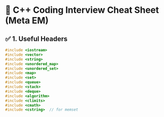 # 📘 C++ Coding Interview Cheat Sheet (Meta EM)

## ✅ 1. Useful Headers
```cpp
#include <iostream>
#include <vector>
#include <string>
#include <unordered_map>
#include <unordered_set>
#include <map>
#include <set>
#include <queue>
#include <stack>
#include <deque>
#include <algorithm>
#include <climits>
#include <cmath>
#include <cstring>  // for memset
